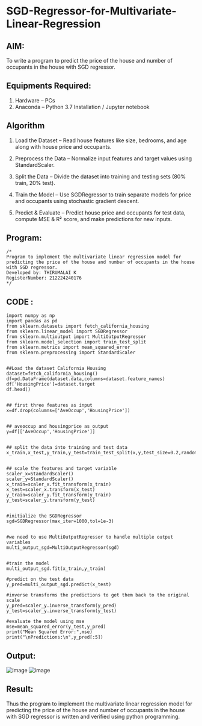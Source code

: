 # SGD-Regressor-for-Multivariate-Linear-Regression

## AIM:
To write a program to predict the price of the house and number of occupants in the house with SGD regressor.

## Equipments Required:
1. Hardware – PCs
2. Anaconda – Python 3.7 Installation / Jupyter notebook

## Algorithm
1. Load the Dataset – Read house features like size, bedrooms, and age along with house price and occupants.

2. Preprocess the Data – Normalize input features and target values using StandardScaler.

3. Split the Data – Divide the dataset into training and testing sets (80% train, 20% test).

4. Train the Model – Use SGDRegressor to train separate models for price and occupants using stochastic gradient descent.

5. Predict & Evaluate – Predict house price and occupants for test data, compute MSE & R² score, and make predictions for new inputs.
## Program:
```
/*
Program to implement the multivariate linear regression model for predicting the price of the house and number of occupants in the house with SGD regressor.
Developed by: THIRUMALAI K
RegisterNumber: 212224240176 
*/
```
## CODE :

```
import numpy as np
import pandas as pd
from sklearn.datasets import fetch_california_housing
from sklearn.linear_model import SGDRegressor
from sklearn.multioutput import MultiOutputRegressor
from sklearn.model_selection import train_test_split
from sklearn.metrics import mean_squared_error
from sklearn.preprocessing import StandardScaler


##Load the dataset California Housing
dataset=fetch_california_housing()
df=pd.DataFrame(dataset.data,columns=dataset.feature_names)
df['HousingPrice']=dataset.target
df.head()


## first three features as input
x=df.drop(columns=['AveOccup','HousingPrice'])


## aveoccup and housingprice as output
y=df[['AveOccup','HousingPrice']]


## split the data into training and test data
x_train,x_test,y_train,y_test=train_test_split(x,y,test_size=0.2,random_state=42)


## scale the features and target variable
scaler_x=StandardScaler()
scaler_y=StandardScaler()
x_train=scaler_x.fit_transform(x_train)
x_test=scaler_x.transform(x_test)
y_train=scaler_y.fit_transform(y_train)
y_test=scaler_y.transform(y_test)


#initialize the SGDRegressor
sgd=SGDRegressor(max_iter=1000,tol=1e-3)


#we need to use MultiOutputRegressor to handle multiple output variables
multi_output_sgd=MultiOutputRegressor(sgd)


#train the model
multi_output_sgd.fit(x_train,y_train)

#predict on the test data
y_pred=multi_output_sgd.predict(x_test)

#inverse transforms the predictions to get them back to the original scale
y_pred=scaler_y.inverse_transform(y_pred)
y_test=scaler_y.inverse_transform(y_test)

#evaluate the model using mse
mse=mean_squared_error(y_test,y_pred)
print("Mean Squared Error:",mse)
print("\nPredictions:\n",y_pred[:5])
```


## Output:
![image](https://github.com/user-attachments/assets/3bbee2ad-b638-4214-9c3e-f2f34e930e7b)
![image](https://github.com/user-attachments/assets/12308fd3-34d1-4ebb-bf28-f4363d27f8b4)




## Result:
Thus the program to implement the multivariate linear regression model for predicting the price of the house and number of occupants in the house with SGD regressor is written and verified using python programming.
